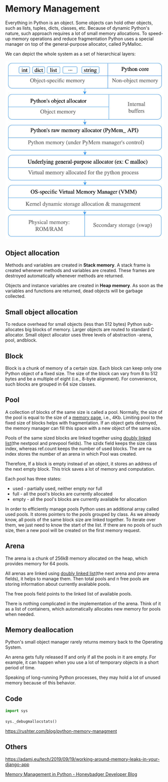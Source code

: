 # Memory Management

Everything in Python is an object. Some objects can hold other objects, such as lists, tuples, dicts, classes, etc. Because of dynamic Python's nature, such approach requires a lot of small memory allocations. To speed-up memory operations and reduce fragmentation Python uses a special manager on top of the general-purpose allocator, called PyMalloc.

We can depict the whole system as a set of hierarchical layers:

![image](../../media/Memory-Management-image1.jpg)

## Object allocation

Methods and variables are created in **Stack memory**. A stack frame is created whenever methods and variables are created. These frames are destroyed automatically whenever methods are returned.

Objects and instance variables are created in **Heap memory**. As soon as the variables and functions are returned, dead objects will be garbage collected.

## Small object allocation

To reduce overhead for small objects (less than 512 bytes) Python sub-allocates big blocks of memory. Larger objects are routed to standard C allocator. Small object allocator uses three levels of abstraction -arena, pool, andblock.

## Block

Block is a chunk of memory of a certain size. Each block can keep only one Python object of a fixed size. The size of the block can vary from 8 to 512 bytes and be a multiple of eight (i.e., 8-byte alignment). For convenience, such blocks are grouped in 64 size classes.

## Pool

A collection of blocks of the same size is called a pool. Normally, the size of the pool is equal to the size of a [memory page](https://en.wikipedia.org/wiki/Page_(computer_memory)), i.e., 4Kb. Limiting pool to the fixed size of blocks helps with fragmentation. If an object gets destroyed, the memory manager can fill this space with a new object of the same size.

Pools of the same sized blocks are linked together using [doubly linked list](https://en.wikipedia.org/wiki/Doubly_linked_list)(the nextpool and prevpool fields). The szidx field keeps the size class index, whereas ref.count keeps the number of used blocks. The are na index stores the number of an arena in which Pool was created.

Therefore, If a block is empty instead of an object, it stores an address of the next empty block. This trick saves a lot of memory and computation.

Each pool has three states:

- used - partially used, neither empty nor full
- full - all the pool's blocks are currently allocated
- empty - all the pool's blocks are currently available for allocation

In order to efficiently manage pools Python uses an additional array called used pools. It stores pointers to the pools grouped by class. As we already know, all pools of the same block size are linked together. To iterate over them, we just need to know the start of the list. If there are no pools of such size, then a new pool will be created on the first memory request.

## Arena

The arena is a chunk of 256kB memory allocated on the heap, which provides memory for 64 pools.

All arenas are linked using [doubly linked list](https://en.wikipedia.org/wiki/Doubly_linked_list)(the next arena and prev arena fields), it helps to manage them. Then total pools and n free pools are storing information about currently available pools.

The free pools field points to the linked list of available pools.

There is nothing complicated in the implementation of the arena. Think of it as a list of containers, which automatically allocates new memory for pools when needed.

## Memory deallocation

Python's small object manager rarely returns memory back to the Operating System.

An arena gets fully released If and only if all the pools in it are empty. For example, it can happen when you use a lot of temporary objects in a short period of time.

Speaking of long-running Python processes, they may hold a lot of unused memory because of this behavior.

## Code

```python
import sys

sys._debugmallocstats()
```

https://rushter.com/blog/python-memory-managment

## Others

https://adamj.eu/tech/2019/09/19/working-around-memory-leaks-in-your-django-app

[Memory Management in Python - Honeybadger Developer Blog](https://www.honeybadger.io/blog/memory-management-in-python/)
